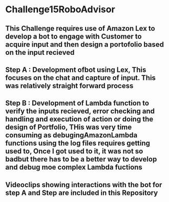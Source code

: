 # Challenge15RoboAdvisor
## This Challenge requires use of Amazon Lex to develop a bot to engage with Customer to acquire input and then design a portofolio based on the input recieved
## Step A : Development ofbot using Lex, This focuses on the chat and capture of input. This was relatively straight forward process
## Step B : Development of Lambda function to verify the inputs recieved, error checking and handling and execution of action or doing the design of Portfolio, THis was very time consuming as debugingAmazonLambda functions using the log files requires getting used to, Once I got used to it, it was not so badbut there has to be a better way to develop and debug moe complex Lambda fuctions


## Videoclips showing interactions with the bot for step A and Step are included in this Repository